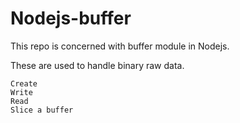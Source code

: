 # Nodejs-buffer
This repo is concerned with buffer module in Nodejs.

These are used to handle binary raw data.
    
    Create 
    Write
    Read
    Slice a buffer 
